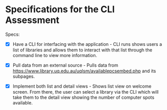 # Specifications for the CLI Assessment

Specs:
- [X] Have a CLI for interfacing with the application - CLI runs shows users a list of libraries and allows them to interact                                                             with that list through the command line to view more information.
- [X] Pull data from an external source - Pulls data from https://www.library.uq.edu.au/uqlsm/availablepcsembed.php and its                                                subpages.

- [X] Implement both list and detail views - Shows list view on welcome screen. From there, the user can select a library via                                                 the CLI which will take them to the detail view showing the number of computer                                                   spots available.

